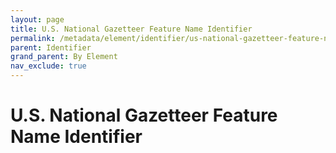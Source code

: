 ```yaml
---
layout: page
title: U.S. National Gazetteer Feature Name Identifier
permalink: /metadata/element/identifier/us-national-gazetteer-feature-name-identifier/
parent: Identifier
grand_parent: By Element
nav_exclude: true
---
```


# U.S. National Gazetteer Feature Name Identifier